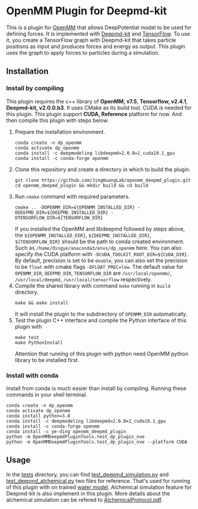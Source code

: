 # OpenMM Plugin for Deepmd-kit


This is a plugin for [OpenMM](http://openmm.org) that allows DeepPotential model
to be used for defining forces.  It is implemented with [Deepmd-kit](https://github.com/deepmodeling/deepmd-kit) and [TensorFlow](https://www.tensorflow.org/).
To use it, you create a TensorFlow graph with Deepmd-kit that takes particle positions as input
and produces forces and energy as output. This plugin uses the graph to apply
forces to particles during a simulation.

## Installation

### Install by compiling
This plugin requires the c++ library of **OpenMM, v7.5**, **Tensorflow, v2.4.1**, **Deepmd-kit, v2.0.0.b3**. It uses CMake as its build tool. CUDA is needed for this plugin. This plugin support **CUDA, Reference** platform for now.
And then compile this plugin with steps below.

1. Prepare the installation environment.
   ```
   conda create -n dp_openmm
   conda activate dp_openmm
   conda install -c deepmodeling libdeepmd=2.0.0=1_cuda10.1_gpu
   conda install -c conda-forge openmm
   ```
2. Clone this repository and create a directory in which to build the plugin.
   ```shell
   git clone https://github.com/JingHuangLab/openmm_deepmd_plugin.git
   cd openmm_deepmd_plugin && mkdir build && cd build
   ```
3. Run `cmake` command with required parameters.
   ```shell
   cmake .. -DOPENMM_DIR=${OPENMM_INSTALLED_DIR} -DDEEPMD_DIR=${DEEPMD_INSTALLED_DIR} -DTENSORFLOW_DIR=${TENSORFLOW_DIR}
   ```
   If you installed the OpenMM and libdeepmd followed by steps above, the `${OPENMM_INSTALLED_DIR}`, `${DEEPMD_INSTALLED_DIR}`, `${TENSORFLOW_DIR}` should be the path to conda created environment. Such as `/home/dingye/anaconda3/envs/dp_openmm` here. 
   You can also specify the CUDA platform with `-DCUDA_TOOLKIT_ROOT_DIR=${CUDA_DIR}`.
   By default, precision is set to be `double`, you can also set the precision to be `float` with cmake flags `-DFLOAT_PREC=low`.
   The default value for `OPENMM_DIR`, `DEEPMD_DIR`, `TENSORFLOW_DIR` are `/usr/local/openmm/`, `/usr/local/deepmd`, `/usr/local/tensorflow` respectively. 
4. Compile the shared library with command `make` running in `build` directory.
   ```shell
   make && make install
   ```
   It will install the plugin to the subdirectory of `OPENMM_DIR` automatically.
5. Test the plugin C++ interface and compile the Python interface of this plugin with
   ```shell
   make test
   make PythonInstall
   ```
   Attention that running of this plugin with python need OpenMM python library to be installed first.

### Install with conda
Install from conda is much easier than install by compiling.
Running these commands in your shell terminal.
```shell
conda create -n dp_openmm
conda activate dp_openmm
conda install python=3.8
conda install -c deepmodeling libdeepmd=2.0.0=1_cuda10.1_gpu
conda install -c conda-forge openmm
conda install -c ye-ding openmm_deepmd_plugin
python -m OpenMMDeepmdPluginTools.test_dp_plugin_nve
python -m OpenMMDeepmdPluginTools.test_dp_plugin_nve --platform CUDA
```

## Usage

In the [tests](./tests) directory, you can find [test_deepmd_simulation.py](./tests/test_deepmd_simulation.py) and [test_deepmd_alchemical.py](./tests/test_deepmd_alchemical.py) two files for reference.
That's used for running of this plugin with on trained [water model](./tests/frozen_model/graph_from_han_dp2.0_compress.pb).
Alchemical simulation feature for Deepmd-kit is also implement in this plugin. More details about the alchemical simulation can be refered to [AlchemicalProtocol.pdf](./tests/refer/AlchemicalProtocol.pdf).
